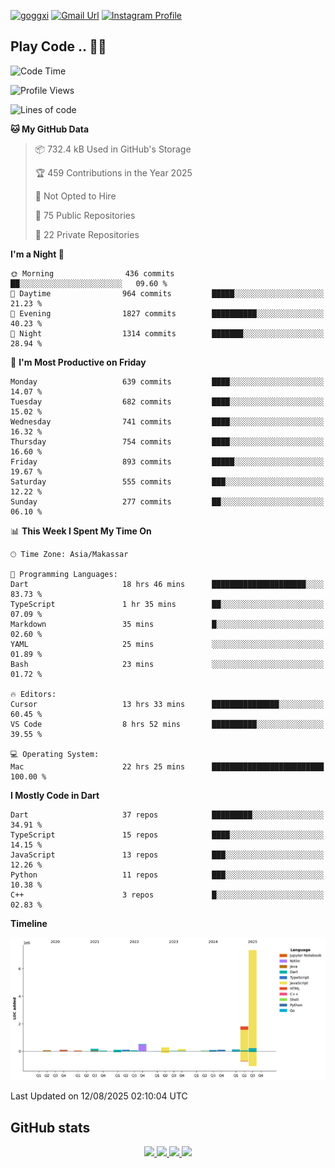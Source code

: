 [![goggxi](https://img.shields.io/badge/Portofolio-Goggxi-orange)](https://goggxi.github.io)
[![Gmail Url](https://img.shields.io/twitter/url?label=Goggxi@gmail.com&logo=gmail&style=social&url=http%3A%2F%2Fmailto%3Acontact.Goggxi@gmail.com)](mailto:Goggxi@gmail.com) [![Instagram Profile](https://img.shields.io/twitter/url?label=moh_rifkan&logo=instagram&style=social&url=https://www.instagram.com/moh_rifkan/)](https://www.instagram.com/moh_rifkan/)

## Play Code .. 💬🚀

<!-- [![Moh Rifkan GitHub stats](https://github-readme-stats.vercel.app/api?username=goggxi&count_private=true&show_icons=true&theme=dracula&custom_title=Goggxi%20Statistic%20🚀)](https://github.com/goggxi/goggxi)

[![Top Langs](https://github-readme-stats.vercel.app/api/top-langs/?username=goggxi&langs_count=8&layout=compact&show_icons=true&theme=dracula)](https://github.com/goggxi/goggxi) -->

<!--START_SECTION:waka-->
![Code Time](http://img.shields.io/badge/Code%20Time-4%2C430%20hrs%2055%20mins-blue)

![Profile Views](http://img.shields.io/badge/Profile%20Views-0-blue)

![Lines of code](https://img.shields.io/badge/From%20Hello%20World%20I%27ve%20Written-11.2%20million%20lines%20of%20code-blue)

**🐱 My GitHub Data** 

> 📦 732.4 kB Used in GitHub's Storage 
 > 
> 🏆 459 Contributions in the Year 2025
 > 
> 🚫 Not Opted to Hire
 > 
> 📜 75 Public Repositories 
 > 
> 🔑 22 Private Repositories 
 > 
**I'm a Night 🦉** 

```text
🌞 Morning                436 commits         ██░░░░░░░░░░░░░░░░░░░░░░░   09.60 % 
🌆 Daytime                964 commits         █████░░░░░░░░░░░░░░░░░░░░   21.23 % 
🌃 Evening                1827 commits        ██████████░░░░░░░░░░░░░░░   40.23 % 
🌙 Night                  1314 commits        ███████░░░░░░░░░░░░░░░░░░   28.94 % 
```
📅 **I'm Most Productive on Friday** 

```text
Monday                   639 commits         ████░░░░░░░░░░░░░░░░░░░░░   14.07 % 
Tuesday                  682 commits         ████░░░░░░░░░░░░░░░░░░░░░   15.02 % 
Wednesday                741 commits         ████░░░░░░░░░░░░░░░░░░░░░   16.32 % 
Thursday                 754 commits         ████░░░░░░░░░░░░░░░░░░░░░   16.60 % 
Friday                   893 commits         █████░░░░░░░░░░░░░░░░░░░░   19.67 % 
Saturday                 555 commits         ███░░░░░░░░░░░░░░░░░░░░░░   12.22 % 
Sunday                   277 commits         ██░░░░░░░░░░░░░░░░░░░░░░░   06.10 % 
```


📊 **This Week I Spent My Time On** 

```text
🕑︎ Time Zone: Asia/Makassar

💬 Programming Languages: 
Dart                     18 hrs 46 mins      █████████████████████░░░░   83.73 % 
TypeScript               1 hr 35 mins        ██░░░░░░░░░░░░░░░░░░░░░░░   07.09 % 
Markdown                 35 mins             █░░░░░░░░░░░░░░░░░░░░░░░░   02.60 % 
YAML                     25 mins             ░░░░░░░░░░░░░░░░░░░░░░░░░   01.89 % 
Bash                     23 mins             ░░░░░░░░░░░░░░░░░░░░░░░░░   01.72 % 

🔥 Editors: 
Cursor                   13 hrs 33 mins      ███████████████░░░░░░░░░░   60.45 % 
VS Code                  8 hrs 52 mins       ██████████░░░░░░░░░░░░░░░   39.55 % 

💻 Operating System: 
Mac                      22 hrs 25 mins      █████████████████████████   100.00 % 
```

**I Mostly Code in Dart** 

```text
Dart                     37 repos            █████████░░░░░░░░░░░░░░░░   34.91 % 
TypeScript               15 repos            ████░░░░░░░░░░░░░░░░░░░░░   14.15 % 
JavaScript               13 repos            ███░░░░░░░░░░░░░░░░░░░░░░   12.26 % 
Python                   11 repos            ███░░░░░░░░░░░░░░░░░░░░░░   10.38 % 
C++                      3 repos             █░░░░░░░░░░░░░░░░░░░░░░░░   02.83 % 
```



**Timeline**

![Lines of Code chart](https://raw.githubusercontent.com/Goggxi/Goggxi/main/assets/bar_graph.png)


 Last Updated on 12/08/2025 02:10:04 UTC
<!--END_SECTION:waka-->

## GitHub stats

<p align="center">
  <a href="https://github.com/goggxi">
    <img src="http://github-profile-summary-cards.vercel.app/api/cards/profile-details?username=goggxi&theme=transparent" />
  </a>
  <a href="https://github.com/goggxi">
    <img src="https://github-readme-streak-stats.herokuapp.com/?user=goggxi&hide_border=true&card_width=338&theme=transparent" />
  </a>
  <a href="https://github.com/goggxi">
    <img src="http://github-profile-summary-cards.vercel.app/api/cards/stats?username=goggxi&theme=transparent" />
  </a>
  <a href="https://github.com/goggxi">
    <img src="https://github-readme-stats.vercel.app/api/top-langs/?username=goggxi&langs_count=10&exclude_repo=&hide=c,makefile,html,css,sass,nix,nunjucks,tsql,dockerfile,shell&card_width=699&hide_border=true&theme=transparent" />
  </a>
  <!-- <br/>
  <a href="https://github.com/goggxi">
    <img src="https://komarev.com/ghpvc/?username=goggxi&color=blue&style=flat" />
  </a> -->
</p>
